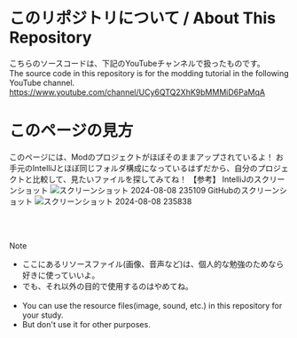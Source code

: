 # このリポジトリについて / About This Repository
こちらのソースコードは、下記のYouTubeチャンネルで扱ったものです。<br>
The source code in this repository is for the modding tutorial in the following YouTube channel.
https://www.youtube.com/channel/UCy6QTQ2XhK9bMMMiD6PaMqA

# このページの見方
このページには、Modのプロジェクトがほぼそのままアップされているよ！
お手元のIntelliJとほぼ同じフォルダ構成になっているはずだから、自分のプロジェクトと比較して、見たいファイルを探してみてね！
【参考】
IntelliJのスクリーンショット
![スクリーンショット 2024-08-08 235109](https://github.com/user-attachments/assets/1c64676a-2a7f-4f55-8345-b8636548258f)
GitHubのスクリーンショット
![スクリーンショット 2024-08-08 235838](https://github.com/user-attachments/assets/9d4ae2ce-33c8-4953-ab80-1e41261cccd0)

<br><br>
> [!NOTE]
>  - ここにあるリソースファイル(画像、音声など)は、個人的な勉強のためなら好きに使っていいよ。
>  - でも、それ以外の目的で使用するのはやめてね。
> <br><br>
>  - You can use the resource files(image, sound, etc.) in this repository for your study.
>  - But don't use it for other purposes.

